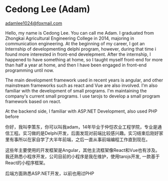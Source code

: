 # Cedong Lee (Adam)
[adamlee1024@foxmail.com](mailto:adamlee1024@foxmail.com)

Hello, my name is Cedong Lee. You can call me Adam. I graduated from Zhongkai Agricultural Engineering College in 2014, majoring in communication engineering. At the beginning of my career, I got an Internship of developmenting delphi program, however, during that time i found more interested in front-end develepment. After the internship, I happened to have something at home, so I taught myself front-end for more than half a year at home, and then I have been engaged in front-end programming until now.

The main development framework used in recent years is angular, and other mainstream frameworks such as react and Vue are also involved. I'm also familiar with the development of small programs. I'm maintaining the company's current small programs. I use tarojs to develop a small program framework based on react.

At the backend side, I familiar with ASP.NET Development, also used PHP before

你好，我叫李策东，你可以叫我adam，14年毕业于仲恺农业工程学院，专业是通信工程。实习做的是Delphi开发，后面发现对前端比较感兴趣。实习结束后刚好家里有事所以在家自学了大半年前端，之后一直从事前端编程工作直到现在。

这些年主要使用的开发框架是Angular，其他主流框架像React和Vue也有涉及。我还熟悉小程序开发，公司目前的小程序是我在维护，使用tarojs开发, 一款基于React的小程序框架。

后端方面熟悉ASP.NET开发，以前也用过PHP
